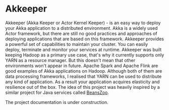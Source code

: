 # Akkeeper

Akkeeper (Akka Keeper or Actor Kernel Keeper) - is an easy way to deploy your Akka application to a distributed environment. Akka is a widely used Actor framework, but there are still no good practices and approaches of deploying applications that are based on this framework. Akkeeper provides a powerful set of capabilities to maintain your cluster. You can easily deploy, terminate and monitor your services at runtime. Akkeeper was built keeping Hadoop as a primary use case, that's why it currently supports only YARN as a resource manager. But this doesn't mean that other environments won't appear in future. Apache Spark and Apache Flink are good examples of Akka applications on Hadoop. Although both of them are data processing frameworks, I realised that YARN can be used to distribute any kind of application. As a result your application acquires elasticity and resilience out of the box. The idea of this project was heavily inspired by a similar project for Java services called [BeansZoo](https://github.com/pelatimtt/beanszoo).

The project documentation is under construction. 
